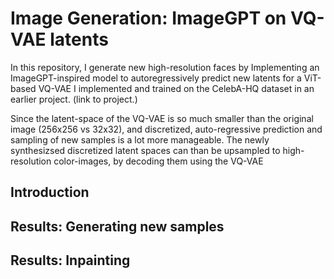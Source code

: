 # Image Generation: ImageGPT on VQ-VAE latents

In this repository, I generate new high-resolution faces by Implementing an ImageGPT-inspired model to autoregressively predict new latents for a ViT-based VQ-VAE I implemented and trained on the CelebA-HQ dataset in an earlier project. (link to project.)

Since the latent-space of the VQ-VAE is so much smaller than the original image (256x256 vs 32x32), and discretized, auto-regressive prediction and sampling of new samples is a lot more manageable. The newly synthesizsed discretized latent spaces can than be upsampled to high-resolution color-images, by decoding them using the VQ-VAE

## Introduction


## Results: Generating new samples

## Results: Inpainting

##